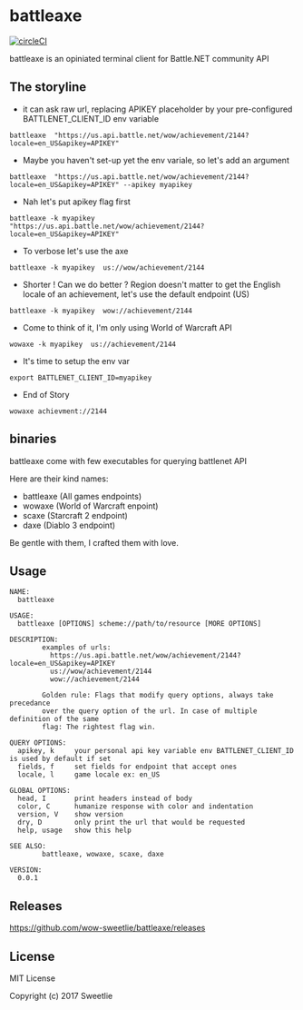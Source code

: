 # battleaxe
[![circleCI](https://circleci.com/gh/wow-sweetlie/battleaxe.svg?style=svg)](https://circleci.com/gh/wow-sweetlie/battleaxe)

battleaxe is an opiniated terminal client for Battle.NET community API

## The storyline

* it can ask raw url, replacing APIKEY placeholder by your pre-configured
  BATTLENET_CLIENT_ID env variable

```
battleaxe  "https://us.api.battle.net/wow/achievement/2144?locale=en_US&apikey=APIKEY"
```

* Maybe you haven't set-up yet the env variale, so let's add an argument

```
battleaxe  "https://us.api.battle.net/wow/achievement/2144?locale=en_US&apikey=APIKEY" --apikey myapikey
```

* Nah let's put apikey flag first

```
battleaxe -k myapikey  "https://us.api.battle.net/wow/achievement/2144?locale=en_US&apikey=APIKEY"
```

* To verbose let's use the axe

```
battleaxe -k myapikey  us://wow/achievement/2144
````

* Shorter ! Can we do better ? Region doesn't matter to get the English
  locale of an achievement, let's use the default endpoint (US)

```
battleaxe -k myapikey  wow://achievement/2144
````

* Come to think of it, I'm only using World of Warcraft API

```
wowaxe -k myapikey  us://achievement/2144
````

* It's time to setup the env var

```
export BATTLENET_CLIENT_ID=myapikey
````

* End of Story

```
wowaxe achievment://2144
```


## binaries

battleaxe come with few executables for querying battlenet API

Here are their kind names:

- battleaxe (All games endpoints)
- wowaxe (World of Warcraft enpoint)
- scaxe (Starcraft 2 endpoint)
- daxe (Diablo 3 endpoint)

Be gentle with them, I crafted them with love.

## Usage

```
NAME:
  battleaxe

USAGE:
  battleaxe [OPTIONS] scheme://path/to/resource [MORE OPTIONS]

DESCRIPTION:
        examples of urls:
          https://us.api.battle.net/wow/achievement/2144?locale=en_US&apikey=APIKEY
          us://wow/achievement/2144
          wow://achievement/2144

        Golden rule: Flags that modify query options, always take precedance
        over the query option of the url. In case of multiple definition of the same
        flag: The rightest flag win.

QUERY OPTIONS:
  apikey, k     your personal api key variable env BATTLENET_CLIENT_ID is used by default if set
  fields, f     set fields for endpoint that accept ones
  locale, l     game locale ex: en_US

GLOBAL OPTIONS:
  head, I       print headers instead of body
  color, C      humanize response with color and indentation
  version, V    show version
  dry, D        only print the url that would be requested
  help, usage   show this help

SEE ALSO:
        battleaxe, wowaxe, scaxe, daxe

VERSION:
  0.0.1
```
## Releases

https://github.com/wow-sweetlie/battleaxe/releases


## License

MIT License

Copyright (c) 2017 Sweetlie <Colin Carle>

